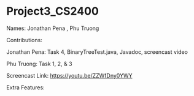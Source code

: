 # Project3_CS2400

Names: Jonathan Pena , Phu Truong

Contributions:

Jonathan Pena: Task 4, BinaryTreeTest.java, Javadoc, screencast video

Phu Truong: Task 1, 2, & 3

Screencast Link: https://youtu.be/ZZWfDny0YWY 

Extra Features:
